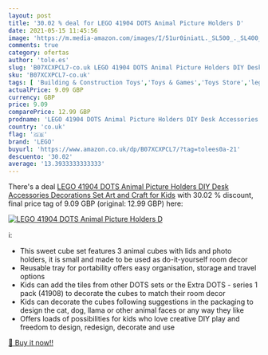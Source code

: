 ```yaml
---
layout: post
title: '30.02 % deal for LEGO 41904 DOTS Animal Picture Holders D'
date: 2021-05-15 11:45:56
image: 'https://m.media-amazon.com/images/I/51ur0iniatL._SL500_._SL400_.jpg'
comments: true
category: ofertas
author: 'tole.es'
slug: 'B07XCXPCL7-co.uk LEGO 41904 DOTS Animal Picture Holders DIY Desk...'
sku: 'B07XCXPCL7-co.uk'
tags: [ 'Building & Construction Toys','Toys & Games','Toys Store','lego', ]
actualPrice: 9.09 GBP
currency: GBP
price: 9.09
comparePrice: 12.99 GBP
prodname: 'LEGO 41904 DOTS Animal Picture Holders DIY Desk Accessories Decorations Set  Art and Craft for Kids'
country: 'co.uk'
flag: '🇬🇧'
brand: 'LEGO'
buyurl: 'https://www.amazon.co.uk/dp/B07XCXPCL7/?tag=tolees0a-21'
descuento: '30.02'
average: '13.3933333333333'
---
```


There's a deal [LEGO 41904 DOTS Animal Picture Holders DIY Desk Accessories Decorations Set  Art and Craft for Kids](https://www.amazon.co.uk/dp/B07XCXPCL7/?tag=tolees0a-21)  with  30.02 % discount, final price tag of  9.09 GBP (original: 12.99 GBP) here:

[![LEGO 41904 DOTS Animal Picture Holders D](https://m.media-amazon.com/images/I/51ur0iniatL._SL500_._SL400_.jpg)](https://www.amazon.co.uk/dp/B07XCXPCL7/?tag=tolees0a-21)

ℹ️:

- This sweet cube set features 3 animal cubes with lids and photo holders, it is small and made to be used as do-it-yourself room decor
- Reusable tray for portability offers easy organisation, storage and travel options
- Kids can add the tiles from other DOTS sets or the Extra DOTS - series 1 pack (41908) to decorate the cubes to match their room decor
- Kids can decorate the cubes following suggestions in the packaging to design the cat, dog, llama or other animal faces or any way they like
- Offers loads of possibilities for kids who love creative DIY play and freedom to design, redesign, decorate and use

[🛒 Buy it now!!](https://www.amazon.co.uk/dp/B07XCXPCL7/?tag=tolees0a-21)
